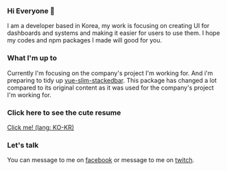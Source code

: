 ### Hi Everyone 👋


I am a developer based in Korea, my work is focusing on creating UI for dashboards and systems and making it easier for users to use them.
I hope my codes and npm packages I made will good for you.


### What I'm up to

Currently I'm focusing on the company's project I'm working for.
And i'm preparing to tidy up [vue-slim-stackedbar](https://www.npmjs.com/package/vue-slim-stackedbar).
This package has changed a lot compared to its original content as it was used for the company's project I'm working for.

### Click here to see the cute resume
[Click me! (lang: KO-KR)](https://www.notion.so/che5ya/CHESYA-UX-BX-4ddca2d3b2af4e9cb6d53f050bb7d505)


### Let's talk

You can message to me on [facebook](https://www.facebook.com/che5ya) or message to me on [twitch](https://www.twitch.tv/che5ya).
